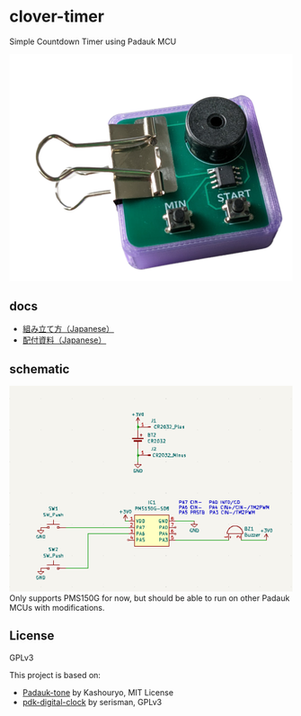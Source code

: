 # clover-timer
Simple Countdown Timer using Padauk MCU

![タイマー](./docs/images/タイマー紫2.png)

## docs
- [組み立て方（Japanese）](./docs/assembly-instruction.pdf)
- [配付資料（Japanese）](./docs/assembly-instruction-short.pdf)

## schematic
![schematic](./docs/images/sch.PNG)
Only supports PMS150G for now, but should be able to run on other Padauk MCUs with modifications.

## License
GPLv3

This project is based on:
- [Padauk-tone](https://github.com/Kashouryo/Padauk-tone) by Kashouryo, MIT License
- [pdk-digital-clock](https://github.com/serisman/pdk-digital-clock) by serisman, GPLv3


